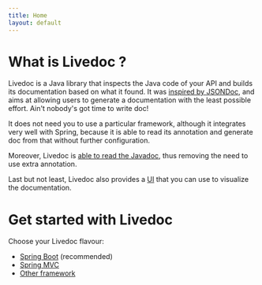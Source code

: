 ```yaml
---
title: Home
layout: default
---
```


# What is Livedoc ?

Livedoc is a Java library that inspects the Java code of your API and builds its documentation based on what it 
found. It was [inspired by JSONDoc](about-jsondoc), and aims at allowing users to generate a documentation with the 
least possible effort. Ain't nobody's got time to write doc!
 
It does not need you to use a particular framework, although it integrates very well with Spring, because it is able 
to read its annotation and generate doc from that without further configuration.

Moreover, Livedoc is [able to read the Javadoc](javadoc-processing), thus removing the need to use extra annotation.

Last but not least, Livedoc also provides a [UI](livedoc-ui) that you can use to visualize the documentation.

# Get started with Livedoc

Choose your Livedoc flavour:

- [Spring Boot](quickstart/springboot) (recommended)
- [Spring MVC](quickstart/springmvc)
- [Other framework](quickstart/plain)
